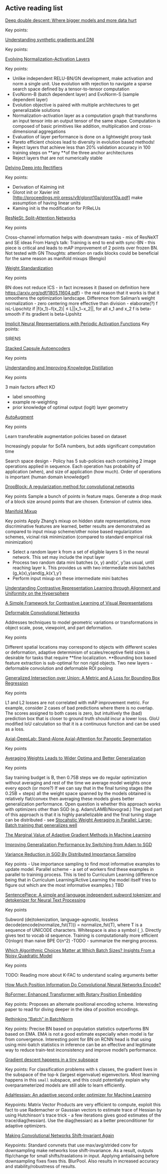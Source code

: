 ## Active reading list

[Deep double descent: Where bigger models and more data hurt](https://arxiv.org/pdf/1912.02292.pdf)

Key points:

[Understanding synthetic gradients and DNI](https://arxiv.org/pdf/1703.00522.pdf)

Key points:

[Evolving Normalization-Activation Layers](https://arxiv.org/abs/2004.02967)

Key points: 

* Unlike independent RELU-BN/GN development, make activation and norm a single unit. Use evolution with rejection to navigate a sparse search space defined by a tensor-to-tensor computation
* EvoNorm-B (batch dependent layer) and EvoNorm-S (sample dependent layer)
* Evolution objective is paired with multiple architectures to get generalizable solutions
* Normalization-activation layer as a computation graph that transforms an input tensor into an output tensor of the same shape. Computation is composed of basic primitives like addition, multiplication and cross-dimensional aggregations
* Evaluation of layer performance is done on a lightweight proxy task
* Pareto efficient choices lead to diversity in evolution based methods!
* Reject layers that achieve less than 20% validation accuracy in 100 training steps on **any **of the three anchor architectures
* Reject layers that are not numerically stable


[Delving Deep into Rectifiers](https://arxiv.org/abs/1502.01852)

Key points:

* Derivation of Kaiming init
* Glorot init or Xavier init [http://proceedings.mlr.press/v9/glorot10a/glorot10a.pdf] make assumption of having linear units
* Kaming init is the modification for P/ReLUs

[ResNeSt: Split-Attention Networks](https://arxiv.org/abs/2004.08955)

Key points

Cross-channel information helps with downstream tasks - mix of ResNeXT and SE ideas
From Hang’s talk: Training is end to end with sync-BN - this piece is critical and leads to mAP improvement of 2 points over frozen BN. Not tested with GN
Thoughts: attention on radix blocks could be beneficial for the same reason as manifold mixups (Bengio)

[Weight Standardization](https://arxiv.org/abs/1903.10520)

Key points

BN does not reduce ICS - in fact increases it (based on definition here https://arxiv.org/pdf/1805.11604.pdf) - the real reason that it works is that it smoothens the optimization landscape. Difference from Saliman’s weight normalization - zero centering more effective than division  - elaborate(?)
f isL-Lipschitz if |f(x_1)−f(x_2)| ≤ L||x_1−x_2||, for all x_1 and x_2
f is beta-smooth if its gradient is beta-Lipshitz

[Implicit Neural Representations with Periodic Activation Functions](https://arxiv.org/abs/2006.09661)
Key points:

SIRENS

[Stacked Capsule Autoencoders](https://arxiv.org/abs/1906.06818)

Key points

[Understanding and Improving Knowledge Distillation](https://arxiv.org/abs/2002.03532)

Key points

3 main factors affect KD

* label smoothing 
* example re-weighting
* prior knowledge of optimal output (logit) layer geometry

[AutoAugment](https://arxiv.org/abs/1805.09501)

Key points

Learn transferable augmentation policies based on dataset

Increasingly popular for SoTA numbers, but adds significant computation time

Search space design - Policy has 5 sub-policies each containing 2 image operations applied in sequence. Each operation has probability of application (when), and size of application (how much). Order of operations is important (human domain knowledge!)

[DropBlock: A regularization method for convolutional networks](https://papers.nips.cc/paper/2018/file/7edcfb2d8f6a659ef4cd1e6c9b6d7079-Paper.pdf)

Key points
Sample a bunch of points in feature maps. Generate a drop mask of a block size around points that are chosen. Extension of cutmix idea.

[Manifold Mixup](http://proceedings.mlr.press/v97/verma19a/verma19a.pdf)

Key points
Apply Zhang’s mixup on hidden state representations, more discriminative features are learned, better results are demonstrated as compared to input mixup scheme/other noise based regularization schemes, vicinal risk minimization (compared to standard empirical risk minimization)

* Select a random layer k from a set of eligible layers S in the neural network. This set may include the input layer
* Process two random data mini batches (x, y) and(x′, y′)as usual, until reaching layer k. This provides us with two intermediate mini batches (g_k(x),y)and(g_k(x′),y′)
* Perform input mixup on these intermediate mini batches

[Understanding Contrastive Representation Learning through Alignment and Uniformity on the Hypersphere](https://arxiv.org/pdf/2005.10242.pdf)

[A Simple Framework for Contrastive Learning of Visual Representations](https://arxiv.org/abs/2002.05709)

[Deformable Convolutional Networks](https://arxiv.org/pdf/1703.06211.pdf)

Addresses techniques to model geometric variations or transformations in object scale, pose, viewpoint, and part deformation.

Key points

Different spatial locations may correspond to objects with different scales or deformation, adaptive determinism of scales/receptive field sizes is desirable for tasks that require **fine localization. **Bounding box based feature extraction is sub-optimal for non rigid objects. Two new layers - deformable convolution and deformable ROI pooling

[Generalized Intersection over Union: A Metric and A Loss for Bounding Box Regression](https://giou.stanford.edu/GIoU.pdf)

Key points

L1 and L2 losses are not correlated with mAP improvement metric. For example, consider 2 cases of bad predictions where there is no overlap. The scores assigned to both cases is zero, but intuitively the (bad) prediction box that is closer to ground truth should incur a lower loss. GIoU modified IoU calculation so that it is a continuous function and can be used as a loss.

[Axial-DeepLab: Stand-Alone Axial-Attention for Panoptic Segmentation](https://arxiv.org/abs/2003.07853)

Key points

[Averaging Weights Leads to Wider Optima and Better Generalization](https://arxiv.org/pdf/1803.05407.pdf)

Key points

Say training budget is B, then 0.75B steps we do regular optimization without averaging and rest of the time we average model weights once every epoch (or more?)
If we can say that in the final tuning stages (the 0.25B + steps) all the weight space spanned by the models obtained is relatively flat/convex then averaging these models gives better generalization performance. Open question is whether this approach works with optimizers other than SGD (e.g. Adam/LAMB/Novograd.) The good part of this approach is that it is highly parallelizable and the final tuning stage can be distributed - see  [Stocahstic Weight Averaging in Parallel: Large-Batch training that generalizes well](https://openreview.net/pdf?id=rygFWAEFwS)

[The Marginal Value of Adaptive Gradient Methods in Machine Learning](https://arxiv.org/abs/1705.08292)


[Improving Generalization Performance by Switching from Adam to SGD](https://arxiv.org/pdf/1712.07628.pdf)

[Variance Reduction in SGD By Distributed Importance Sampling](https://arxiv.org/pdf/1511.06481.pdf)

Key points - Use importance sampling to find most informative examples to update model. Parallel scheme - a set of workers find these examples in parallel to traininig process. This is tied to Curriculum Learning (difference being that in Curriculum Learning/Active Learning the model itself tries to figure out which are the most informative examples.) TBD


[SentencePiece: A simple and language independent subword tokenizer and detokenizer for Neural Text Processing](https://www.aclweb.org/anthology/D18-2012.pdf)

Key points

Subword (de)tokenization, language-agnostic, lossless decode(encode(normalize_fst(T))) = normalize_fst(T), where T is a sequence of UNICODE characters. Whitespace is also a symbol (`_`). Directly gives text to vocab id sequence. Training is computationally more efficient O(nlogn) than naive BPE O(n^2) -TODO - summarize the merging process.

[Which Algorithmic Choices Matter at Which Batch Sizes? Insights From a Noisy Quadratic Model](https://arxiv.org/abs/1907.04164)

Key points

TODO: Reading more about K-FAC to understand scaling arguments better

[How Much Position Information Do Convolutional Neural Networks Encode?](https://arxiv.org/abs/2001.08248)

[RoFormer: Enhanced Transformer with Rotary Position Embedding](https://arxiv.org/pdf/2104.09864.pdf)

Key points: Proposes an alternate positional encoding scheme. Interesting paper to read for diving deeper in the idea of position encodings.

[Rethinking “Batch” in BatchNorm](https://arxiv.org/pdf/2105.07576.pdf)

Key points: Precise BN based on population statistics outperforms BN based on EMA. EMA is not a good estimate especially when model is far from convergence. Interesting point for BN on RCNN head is that using using  mini-batch  statistics in inference can be an effective and legitimate way to reduce train-test inconsistency and improve model’s performance.

[Gradient descent happens in a tiny subspace](https://arxiv.org/pdf/1812.04754.pdf)

Key points: For classification problems with `k` classes, the gradient lives in the subspace of the top-k (largest eigenvalue) eigenvectors. Most learning happens in this `small` subspace, and this could potentially explain why overparameterized models are still able to learn efficiently.

[AdaHessian: An adaptive second order optimizer for Machine Learning](https://arxiv.org/pdf/2006.00719.pdf)

Keypoints: Matrix Vector Products are very efficient to compute, exploit this fact to use Rademacher or Gaussian vectors to estimate trace of Hessian by using Hutchinson's trace trick - a few iterations gives good estimates of the trace/diag(hessian). Use the diag(hessian) as a better preconditioner for adaptive optimizers.

[Making Convolutional Networks Shift-Invariant Again](http://proceedings.mlr.press/v97/zhang19a/zhang19a.pdf)

Keypoints: Standard convnets that use max/avg/strided conv for downsampling make networks lose shift-invariance. As a result, outputs flip/change for small shifts/traslations in input. Applying antialisaing before downsampling fixes fixes this. BlurPool. Also results in increased accuracy and stability/robustness of results.
